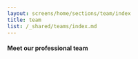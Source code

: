 ```yaml
---
layout: screens/home/sections/team/index
title: team
list: /_shared/teams/index.md
---
```


#### Meet our professional team
